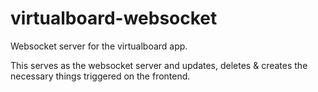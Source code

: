 # virtualboard-websocket
Websocket server for the virtualboard app.

This serves as the websocket server and updates, deletes & creates the necessary things triggered on the frontend. 
